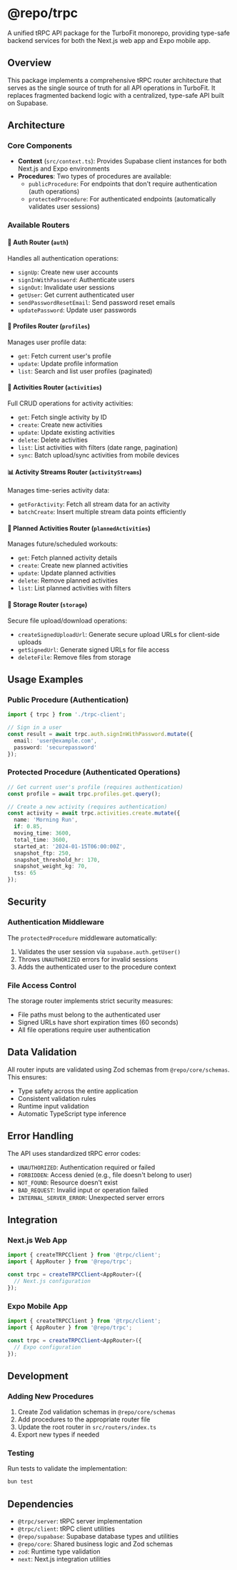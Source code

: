 # @repo/trpc

A unified tRPC API package for the TurboFit monorepo, providing type-safe backend services for both the Next.js web app and Expo mobile app.

## Overview

This package implements a comprehensive tRPC router architecture that serves as the single source of truth for all API operations in TurboFit. It replaces fragmented backend logic with a centralized, type-safe API built on Supabase.

## Architecture

### Core Components

- **Context** (`src/context.ts`): Provides Supabase client instances for both Next.js and Expo environments
- **Procedures**: Two types of procedures are available:
  - `publicProcedure`: For endpoints that don't require authentication (auth operations)
  - `protectedProcedure`: For authenticated endpoints (automatically validates user sessions)

### Available Routers

#### 🔐 Auth Router (`auth`)

Handles all authentication operations:

- `signUp`: Create new user accounts
- `signInWithPassword`: Authenticate users
- `signOut`: Invalidate user sessions
- `getUser`: Get current authenticated user
- `sendPasswordResetEmail`: Send password reset emails
- `updatePassword`: Update user passwords

#### 👤 Profiles Router (`profiles`)

Manages user profile data:

- `get`: Fetch current user's profile
- `update`: Update profile information
- `list`: Search and list user profiles (paginated)

#### 🏃 Activities Router (`activities`)

Full CRUD operations for activity activities:

- `get`: Fetch single activity by ID
- `create`: Create new activities
- `update`: Update existing activities
- `delete`: Delete activities
- `list`: List activities with filters (date range, pagination)
- `sync`: Batch upload/sync activities from mobile devices

#### 📊 Activity Streams Router (`activityStreams`)

Manages time-series activity data:

- `getForActivity`: Fetch all stream data for an activity
- `batchCreate`: Insert multiple stream data points efficiently

#### 📅 Planned Activities Router (`plannedActivities`)

Manages future/scheduled workouts:

- `get`: Fetch planned activity details
- `create`: Create new planned activities
- `update`: Update planned activities
- `delete`: Remove planned activities
- `list`: List planned activities with filters

#### 📁 Storage Router (`storage`)

Secure file upload/download operations:

- `createSignedUploadUrl`: Generate secure upload URLs for client-side uploads
- `getSignedUrl`: Generate signed URLs for file access
- `deleteFile`: Remove files from storage

## Usage Examples

### Public Procedure (Authentication)

```typescript
import { trpc } from './trpc-client';

// Sign in a user
const result = await trpc.auth.signInWithPassword.mutate({
  email: 'user@example.com',
  password: 'securepassword'
});
```

### Protected Procedure (Authenticated Operations)

```typescript
// Get current user's profile (requires authentication)
const profile = await trpc.profiles.get.query();

// Create a new activity (requires authentication)
const activity = await trpc.activities.create.mutate({
  name: 'Morning Run',
  if: 0.85,
  moving_time: 3600,
  total_time: 3600,
  started_at: '2024-01-15T06:00:00Z',
  snapshot_ftp: 250,
  snapshot_threshold_hr: 170,
  snapshot_weight_kg: 70,
  tss: 65
});
```

## Security

### Authentication Middleware

The `protectedProcedure` middleware automatically:

1. Validates the user session via `supabase.auth.getUser()`
2. Throws `UNAUTHORIZED` errors for invalid sessions
3. Adds the authenticated user to the procedure context

### File Access Control

The storage router implements strict security measures:

- File paths must belong to the authenticated user
- Signed URLs have short expiration times (60 seconds)
- All file operations require user authentication

## Data Validation

All router inputs are validated using Zod schemas from `@repo/core/schemas`. This ensures:

- Type safety across the entire application
- Consistent validation rules
- Runtime input validation
- Automatic TypeScript type inference

## Error Handling

The API uses standardized tRPC error codes:

- `UNAUTHORIZED`: Authentication required or failed
- `FORBIDDEN`: Access denied (e.g., file doesn't belong to user)
- `NOT_FOUND`: Resource doesn't exist
- `BAD_REQUEST`: Invalid input or operation failed
- `INTERNAL_SERVER_ERROR`: Unexpected server errors

## Integration

### Next.js Web App

```typescript
import { createTRPCClient } from '@trpc/client';
import { AppRouter } from '@repo/trpc';

const trpc = createTRPCClient<AppRouter>({
  // Next.js configuration
});
```

### Expo Mobile App

```typescript
import { createTRPCClient } from '@trpc/client';
import { AppRouter } from '@repo/trpc';

const trpc = createTRPCClient<AppRouter>({
  // Expo configuration
});
```

## Development

### Adding New Procedures

1. Create Zod validation schemas in `@repo/core/schemas`
2. Add procedures to the appropriate router file
3. Update the root router in `src/routers/index.ts`
4. Export new types if needed

### Testing

Run tests to validate the implementation:

```bash
bun test
```

## Dependencies

- `@trpc/server`: tRPC server implementation
- `@trpc/client`: tRPC client utilities
- `@repo/supabase`: Supabase database types and utilities
- `@repo/core`: Shared business logic and Zod schemas
- `zod`: Runtime type validation
- `next`: Next.js integration utilities